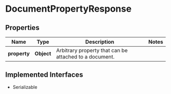 

# DocumentPropertyResponse


## Properties

| Name | Type | Description | Notes |
|------------ | ------------- | ------------- | -------------|
|**property** | **Object** | Arbitrary property that can be attached to a document. |  |


## Implemented Interfaces

* Serializable


